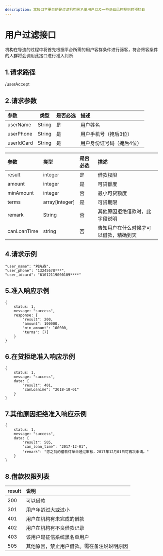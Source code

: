 ```yaml
---
description: 本接口主要目的是过滤机构黑名单用户以及一些基础风控规则的预拦截
---
```


# 用户过滤接口

机构在导流的过程中将首先根据平台所需的用户客群条件进行筛客，符合筛客条件的人群将会调用此接口进行准入判断

## 1.请求路径

/userAccept

## 2.请求参数

| 参数 | 类型 | 是否必选 | 描述 |
| :--- | :---: | :--- | :--- |
| userName | String | 是 | 用户姓名 |
| userPhone | String | 是 | 用户手机号（掩后3位） |
| userIdCard | String | 是 | 用户身份证号码（掩后4位） |

| 参数 | 类型 | 是否必选 | 描述 |
| :--- | :--- | :--- | :--- |
| result | integer | 是 | 借款权限 |
| amount | integer | 是 | 可贷额度 |
| minAmount | integer | 否 | 最小可贷额度 |
| terms | array\[integer\] | 是 | 可贷期限 |
| remark | String | 否 | 其他原因拒绝借款时，此字段说明 |
| canLoanTime | string | 否 | 告知用户在什么时候才可以借款，精确到天 |



## 4.请求示例 <a id="&#x8BF7;&#x6C42;&#x793A;&#x4F8B;"></a>

```text
"user_name": "刘先森",
"user_phone": "13245678***",
"user_idcard": "61012119000109****"
```

## 5.准入响应示例 <a id="&#x51C6;&#x5165;&#x54CD;&#x5E94;&#x793A;&#x4F8B;"></a>

```text
{
    status: 1,
    message: "success",
    response: {
        "result": 200,
        "amount": 100000,
        "min_amount": 100000,
        "terms": [7]
    }
}
```

## 6.在贷拒绝准入响应示例 <a id="&#x5728;&#x8D37;&#x62D2;&#x7EDD;&#x51C6;&#x5165;&#x54CD;&#x5E94;&#x793A;&#x4F8B;"></a>



```text
{
    status: 1,
    message: "success",
    data: {
        "result": 401,
        "canLoanime": "2018-10-01"
    }
}
```

## 7.其他原因拒绝准入响应示例 <a id="&#x5176;&#x4ED6;&#x539F;&#x56E0;&#x62D2;&#x7EDD;&#x51C6;&#x5165;&#x54CD;&#x5E94;&#x793A;&#x4F8B;"></a>

```text
{
    status: 1,
    message: "success",
    data: {
        "result": 505,
        "can_loan_time": "2017-12-01",
        "remark": "您之前的借款订单未通过审核，2017年12月01日可再次申请。"
    }
}
```

## 8.借款权限列表 <a id="&#x501F;&#x6B3E;&#x6743;&#x9650;&#x5217;&#x8868;"></a>

| result | 说明 |
| :--- | :--- |
| 200 | 可以借款 |
| 301 | 用户年龄过大或过小 |
| 401 | 用户在机构有未完成的借款 |
| 402 | 用户在机构有不良借款记录 |
| 403 | 该用户是征信系统黑名单用户 |
| 505 | 其他原因，禁止用户借款。需在备注说说明原因 |



